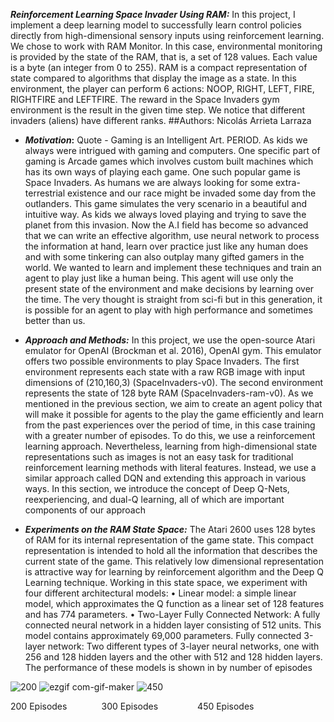***Reinforcement Learning Space Invader Using RAM:***
In this project, I implement a deep learning model to successfully learn control policies directly from high-dimensional sensory inputs using reinforcement learning. We chose to work with RAM Monitor. In this case, environmental monitoring is provided by the state of the RAM, that is, a set of 128 values. Each value is a byte (an integer from 0 to 255). RAM is a compact representation of state compared to algorithms that display the image as a state. In this environment, the player can perform 6 actions: NOOP, RIGHT, LEFT, FIRE, RIGHTFIRE and LEFTFIRE. The reward in the Space Invaders gym environment is the result in the given time step. We notice that different invaders (aliens) have different ranks. 
##Authors: Nicolás Arrieta Larraza

+ ***Motivation*:**
Quote - Gaming is an Intelligent Art. PERIOD.
As kids we always were intrigued with gaming and computers. One specific part of gaming is 
Arcade games which involves custom built machines which has its own ways of playing each 
game. One such popular game is Space Invaders. As humans we are always looking for some 
extra-terrestrial existence and our race might be invaded some day from the outlanders. This 
game simulates the very scenario in a beautiful and intuitive way. As kids we always loved 
playing and trying to save the planet from this invasion.
Now the A.I field has become so advanced that we can write an effective algorithm, use neural 
network to process the information at hand, learn over practice just like any human does and 
with some tinkering can also outplay many gifted gamers in the world.
We wanted to learn and implement these techniques and train an agent to play just like a human 
being. This agent will use only the present state of the environment and make decisions by 
learning over the time. The very thought is straight from sci-fi but in this generation, it is 
possible for an agent to play with high performance and sometimes better than us.

+ ***Approach and Methods:***
In this project, we use the open-source Atari emulator for OpenAI (Brockman et al. 2016), 
OpenAI gym. This emulator offers two possible environments to play Space Invaders. 
The first environment represents each state with a raw RGB image with input dimensions of 
(210,160,3) (SpaceInvaders-v0).
The second environment represents the state of 128 byte RAM (SpaceInvaders-ram-v0). 
As we mentioned in the previous section, we aim to create an agent policy that will make it 
possible for agents to the play the game efficiently and learn from the past experiences over the 
period of time, in this case training with a greater number of episodes. To do this, we use a 
reinforcement learning approach. Nevertheless, learning from high-dimensional state 
representations such as images is not an easy task for traditional reinforcement learning methods 
with literal features. Instead, we use a similar approach called DQN and extending this approach 
in various ways. In this section, we introduce the concept of Deep Q-Nets, reexperiencing, and 
dual-Q learning, all of which are important components of our approach


+ ***Experiments on the RAM State Space:***
The Atari 2600 uses 128 bytes of RAM for its internal representation of the game state. This 
compact representation is intended to hold all the information that describes the current state of 
the game. This relatively low dimensional representation is attractive way for learning by 
reinforcement algorithm and the Deep Q Learning technique. Working in this state space, we 
experiment with four different architectural models:
• Linear model: a simple linear model, which approximates the Q function as a linear set of 128 
features and has 774 parameters.
• Two-Layer Fully Connected Network: A fully connected neural network in a hidden layer 
consisting of 512 units. This model contains approximately 69,000 parameters.
Fully connected 3-layer network: Two different types of 3-layer neural networks, one with 256 
and 128 hidden layers and the other with 512 and 128 hidden layers.
The performance of these models is shown in by number of episodes




![200](https://user-images.githubusercontent.com/70255794/175225037-63d3b173-1c03-46a7-a2db-e64b65fa7a14.gif)
![ezgif com-gif-maker](https://user-images.githubusercontent.com/70255794/175225069-777ff7b7-0cc4-4265-bd61-cb3aa8a39fac.gif)
![450](https://user-images.githubusercontent.com/70255794/175225118-822df131-1cde-4148-b843-16f18f18b49d.gif)


200 Episodes  &nbsp;&nbsp;&nbsp;&nbsp;&nbsp;&nbsp;&nbsp;&nbsp;&nbsp;&nbsp;&nbsp;&nbsp;          300 Episodes &nbsp;&nbsp;&nbsp;&nbsp;&nbsp;&nbsp;&nbsp;&nbsp;&nbsp;&nbsp;&nbsp;&nbsp;&nbsp;&nbsp;                450 Episodes
